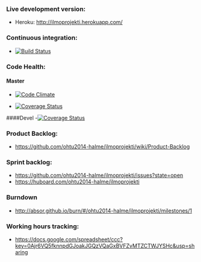 ### Live development version:
- Heroku: http://ilmoprojekti.herokuapp.com/

### Continuous integration:
- [![Build Status](https://travis-ci.org/ohtu2014-halme/ilmoprojekti.png?branch=master)](https://travis-ci.org/ohtu2014-halme/ilmoprojekti)

### Code Health:
#### Master
- [![Code Climate](https://codeclimate.com/github/ohtu2014-halme/ilmoprojekti.png)](https://codeclimate.com/github/ohtu2014-halme/ilmoprojekti)

- [![Coverage Status](https://coveralls.io/repos/ohtu2014-halme/ilmoprojekti/badge.png?branch=master)](https://coveralls.io/r/ohtu2014-halme/ilmoprojekti?branch=master)

####Devel
-[![Coverage Status](https://coveralls.io/repos/ohtu2014-halme/ilmoprojekti/badge.png?branch=devel)](https://coveralls.io/r/ohtu2014-halme/ilmoprojekti?branch=devel)

### Product Backlog:
- https://github.com/ohtu2014-halme/ilmoprojekti/wiki/Product-Backlog

### Sprint backlog:
- https://github.com/ohtu2014-halme/ilmoprojekti/issues?state=open
- https://huboard.com/ohtu2014-halme/ilmoprojekti

### Burndown
-  http://absor.github.io/burn/#/ohtu2014-halme/ilmoprojekti/milestones/1

### Working hours tracking:
- https://docs.google.com/spreadsheet/ccc?key=0Ajr6VQ5fknnpdGJoakJGQzVQaGxBVFZvMTZCTWJYSHc&usp=sharing

